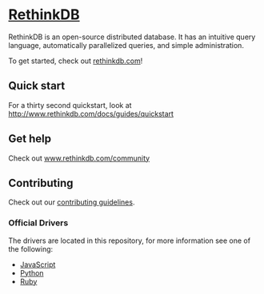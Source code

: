 [RethinkDB](http://www.rethinkdb.com)
=================

RethinkDB is an open-source distributed database. It has an intuitive
query language, automatically parallelized queries, and simple
administration.

To get started, check out [rethinkdb.com](http://rethinkdb.com)!

Quick start
-----------

For a thirty second quickstart, look at http://www.rethinkdb.com/docs/guides/quickstart

Get help
--------

Check out www.rethinkdb.com/community

Contributing
-----------------

Check out our [contributing guidelines](CONTRIBUTING.md).

### Official Drivers

The drivers are located in this repository, for more information see one of the following:

- [JavaScript](drivers/javascript/)
- [Python](drivers/python/)
- [Ruby](drivers/ruby/)
